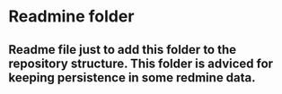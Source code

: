 # Readmine folder
## Readme file just to add this folder to the repository structure. This folder is adviced for keeping persistence in some redmine data.
